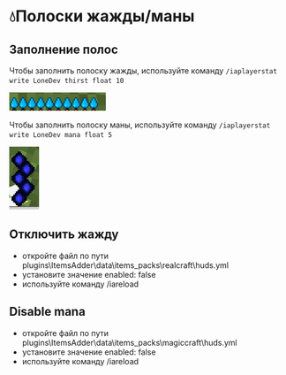 # 💧Полоски жажды/маны

## Заполнение полос

Чтобы заполнить полоску жажды, используйте команду `/iaplayerstat write LoneDev thirst float 10`

![](<../../.gitbook/assets/immagine (2).png>)

Чтобы заполнить полоску маны, используйте команду `/iaplayerstat write LoneDev mana float 5`

![](<../../.gitbook/assets/immagine (3).png>)

## Отключить жажду

* откройте файл по пути plugins\ItemsAdder\data\items\_packs\realcraft\huds.yml
* установите значение enabled: false
* используйте команду /iareload

## Disable mana

* откройте файл по пути plugins\ItemsAdder\data\items\_packs\magiccraft\huds.yml
* установите значение enabled: false
* используйте команду /iareload&#x20;

